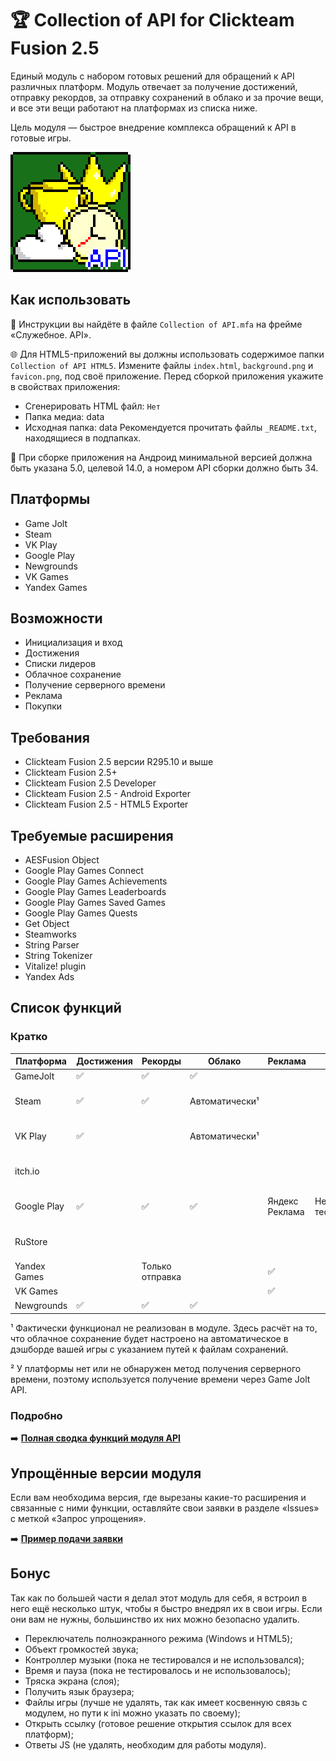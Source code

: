 # 🏆 Collection of API for Clickteam Fusion 2.5
Единый модуль с набором готовых решений для обращений к API различных платформ. Модуль отвечает за получение достижений, отправку рекордов, за отправку сохранений в облако и за прочие вещи, и все эти вещи работают на платформах из списка ниже.

Цель модуля — быстрое внедрение комплекса обращений к API в готовые игры.

![Collection of API Icon](icon.png)
## Как использовать
📒 Инструкции вы найдёте в файле `Collection of API.mfa` на фрейме «Служебное. API».

🌐 Для HTML5-приложений вы должны использовать содержимое папки `Collection of API HTML5`. Измените файлы `index.html`, `background.png` и `favicon.png`, под своё приложение. Перед сборкой приложения укажите в свойствах приложения:
- Сгенерировать HTML файл: `Нет`
- Папка медиа: data
- Исходная папка: data
Рекомендуется прочитать файлы `_README.txt`, находящиеся в подпапках.

📱 При сборке приложения на Андроид минимальной версией должна быть указана 5.0, целевой 14.0, а номером API сборки должно быть 34.
## Платформы
- Game Jolt
- Steam
- VK Play
- Google Play
- Newgrounds
- VK Games
- Yandex Games
## Возможности
- Инициализация и вход
- Достижения
- Списки лидеров
- Облачное сохранение
- Получение серверного времени
- Реклама
- Покупки
## Требования
- Clickteam Fusion 2.5 версии R295.10 и выше
- Clickteam Fusion 2.5+
- Clickteam Fusion 2.5 Developer
- Clickteam Fusion 2.5 - Android Exporter
- Clickteam Fusion 2.5 - HTML5 Exporter
## Требуемые расширения
- AESFusion Object
- Google Play Games Connect
- Google Play Games Achievements
- Google Play Games Leaderboards
- Google Play Games Saved Games
- Google Play Games Quests
- Get Object
- Steamworks
- String Parser
- String Tokenizer
- Vitalize! plugin
- Yandex Ads
## Список функций
### Кратко
|Платформа|Достижения|Рекорды|Облако|Реклама|Покупки|Время|
|---|---|---|---|---|---|---|
|GameJolt|✅|✅|✅|||✅|
|Steam|✅|✅|Автоматически¹|||Через GJ API²|
|VK Play|✅||Автоматически¹|||Через GJ API²|
|itch.io||||||Через GJ API²|
|Google Play|✅|✅|✅|Яндекс Реклама|Не тестировалось|Через GJ API²|
|RuStore||||||Через GJ API²|
|Yandex Games||Только отправка||✅||✅|
|VK Games||||✅|||
|Newgrounds|✅|✅|✅|||✅|

¹ Фактически функционал не реализован в модуле. Здесь расчёт на то, что облачное сохранение будет настроено на автоматическое в дэшборде вашей игры с указанием путей к файлам сохранений.

² У платформы нет или не обнаружен метод получения серверного времени, поэтому используется получение времени через Game Jolt API.
### Подробно
➡️ [**Полная сводка функций модуля API**](https://docs.google.com/spreadsheets/d/15JrQRcRoXMjtDFZX1ss9JBfCUiWzbi4q)
## Упрощённые версии модуля
Если вам необходима версия, где вырезаны какие-то расширения и связанные с ними функции, оставляйте свои заявки в разделе «Issues» с меткой «Запрос упрощения».

➡️ [**Пример подачи заявки**](https://github.com/GKProduction/Collection-of-API-Clickteam-Fusion-2.5/issues/1)
## Бонус
Так как по большей части я делал этот модуль для себя, я встроил в него ещё несколько штук, чтобы я быстро внедрял их в свои игры. Если они вам не нужны, большинство их них можно безопасно удалить.
- Переключатель полноэкранного режима (Windows и HTML5);
- Объект громкостей звука;
- Контроллер музыки (пока не тестировался и не использовался);
- Время и пауза (пока не тестировалось и не использовалось);
- Тряска экрана (слоя);
- Получить язык браузера;
- Файлы игры (лучше не удалять, так как имеет косвенную связь с модулем, но пути к ini можно указать по своему);
- Открыть ссылку (готовое решение открытия ссылок для всех платформ);
- Ответы JS (не удалять, необходим для работы модуля).
